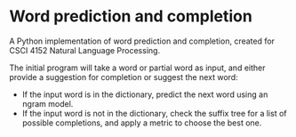 # Word prediction and completion
A Python implementation of word prediction and completion, created for CSCI 4152 Natural Language Processing. 

The initial program will take a word or partial word as input, and either provide a suggestion for completion or suggest the next word:
- If the input word is in the dictionary, predict the next word using an ngram model.
- If the input word is not in the dictionary, check the suffix tree for a list of possible completions, and apply a metric to choose the best one.
